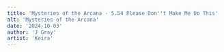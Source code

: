 ```yaml
---
title: 'Mysteries of the Arcana - 5.54 Please Don''t Make Me Do This'
alt: 'Mysteries of the Arcana'
date: '2024-10-03'
author: 'J Gray'
artist: 'Keira'
---
```

